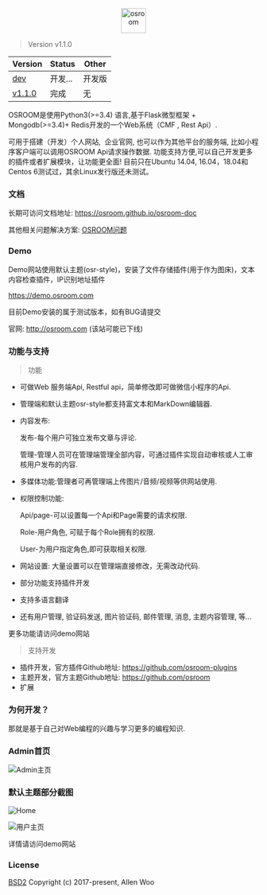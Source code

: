 
<div align=center><img width="auto" height="50" src="https://raw.githubusercontent.com/osroom/osroom/dev/apps/static/sys_imgs/osroom-logo.png" alt="osroom"/></div>

> Version v1.1.0


| Version  | Status  |  Other   |
| --- | --- | --- |
|   [dev](https://github.com/osroom/osroom)    |  开发...   |    开发版 |
|   [v1.1.0](https://github.com/osroom/osroom/tree/v1.1.0)    |  完成|    无 |


OSROOM是使用Python3(>=3.4) 语言,基于Flask微型框架 + Mongodb(>=3.4)+ Redis开发的一个Web系统（CMF , Rest Api）.

可用于搭建（开发）个人网站,  企业官网, 也可以作为其他平台的服务端, 比如小程序客户端可以调用OSROOM Api请求操作数据.
功能支持方便,可以自己开发更多的插件或者扩展模块，让功能更全面!
目前只在Ubuntu 14.04, 16.04，18.04和Centos 6测试过，其余Linux发行版还未测试。

### 文档

长期可访问文档地址: https://osroom.github.io/osroom-doc

其他相关问题解决方案: [OSROOM问题](https://demo.osroom.com/corpus?id=5c8271171d41c812d7169e00)

### Demo

Demo网站使用默认主题(osr-style)，安装了文件存储插件(用于作为图床)，文本内容检查插件，IP识别地址插件

https://demo.osroom.com

目前Demo安装的属于测试版本，如有BUG请提交

官网: http://osroom.com (该站可能已下线)


### 功能与支持

> 功能

- 可做Web 服务端Api, Restful api，简单修改即可做微信小程序的Api.

- 管理端和默认主题osr-style都支持富文本和MarkDown编辑器.

- 内容发布:

  发布-每个用户可独立发布文章与评论.

  管理-管理人员可在管理端管理全部内容，可通过插件实现自动审核或人工审核用户发布的内容.

- 多媒体功能:管理者可再管理端上传图片/音频/视频等供网站使用.

- 权限控制功能:

  Api/page-可以设置每一个Api和Page需要的请求权限.

  Role-用户角色, 可赋于每个Role拥有的权限.

  User-为用户指定角色,即可获取相关权限.

- 网站设置: 大量设置可以在管理端直接修改，无需改动代码.

- 部分功能支持插件开发

- 支持多语言翻译

- 还有用户管理, 验证码发送, 图片验证码, 邮件管理, 消息, 主题内容管理, 等...

更多功能请访问demo网站

> 支持开发

- 插件开发，官方插件Github地址: https://github.com/osroom-plugins
- 主题开发，官方主题Github地址: https://github.com/osroom
- 扩展 


### 为何开发？

那就是基于自己对Web编程的兴趣与学习更多的编程知识.

### Admin首页

![Admin主页](http://osshare.oss-cn-shenzhen.aliyuncs.com/Introduction/admin.png)

### 默认主题部分截图

![Home](http://osshare.oss-cn-shenzhen.aliyuncs.com/Introduction/home.png)

![用户主页](http://osshare.oss-cn-shenzhen.aliyuncs.com/Introduction/user-home.png)

详情请访问demo网站

### License
[BSD2](http://opensource.org/licenses/BSD-2-Clause)
Copyright (c) 2017-present, Allen Woo
